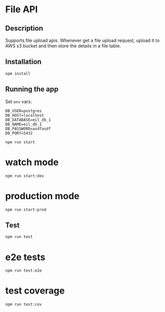 # File API

## Description

Supports file upload apis. Whenever get a file upload request, upload it to AWS s3 bucket and then store the details in a file table.

## Installation

`npm install`

## Running the app

Set `env` vars:

```
DB_USER=postgres
DB_HOST=localhost
DB_DATABASE=eil_db_1
DB_NAME=eil_db_1
DB_PASSWORD=asdfasdf
DB_PORT=5432
```

`npm run start`

# watch mode

`npm run start:dev`

# production mode

`npm run start:prod`

## Test

`npm run test`

# e2e tests

`npm run test:e2e`

# test coverage

`npm run test:cov`
